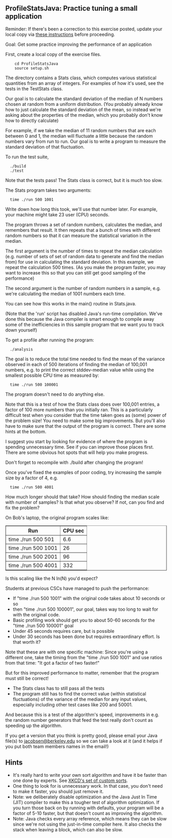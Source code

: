 ## ProfileStatsJava: Practice tuning a small application

Reminder: If there's been a correction to this exercise posted, update your local copy via [these instructions](https://docs.google.com/document/d/1g3b2e7wf3mWaIZ4U6MkNR5B4fQuO71y6Q341LGs45HQ/edit?usp=sharing) before proceeding.


Goal: Get some practice improving the performance of an application

First, create a local copy of the exercise files.

```
    cd ProfileStatsJava
    source setup.sh
```

The directory contains a Stats class, which computes various statistical quantities from an array of integers.
For examples of how it's used, see the tests in the TestStats class.

Our goal is to calculate the standard deviation of the median of N numbers chosen at random from a uniform distribution.
(You probably already know how to just calculate the standard deviation of the mean, so instead we're asking about the properties of the median, which you probably don't know how to directly calculate)

For example, if we take the median of 11 random numbers that are each between 0 and 1, the median will fluctuate a little because the random numbers vary from run to run.
Our goal is to write a program to measure the standard deviation of that fluctuation.

To run the test suite,

```
  ./build
  ./test
```

Note that the tests pass!  The Stats class is correct, but it is much too slow.

The Stats program takes two arguments:

```
  time ./run 500 1001
```
Write down how long this took, we'll use that number later. For example, your machine might take 23 user (CPU) seconds.

The program throws a set of random numbers, calculates the median, and remembers that result.
It then repeats that a bunch of times with different random numbers so that it can measure the statistical variation in the median.

The first argument is the number of times to repeat the median calculation (e.g. number of sets of set of random data to generate and find the median from) for use in calculating the standard deviation.
In this example, we repeat the calculation 500 times.
(As you make the program faster, you may want to increase this so that you can still get good sampling of the performance)

The second argument is the number of random numbers in a sample, e.g. we're calculating the median of 1001 numbers each time.

You can see how this works in the main() routine in Stats.java.

(Note that the 'run' script has disabled Java's run-time compilation. We've done this because the Java compiler is smart enough to compile away some of the inefficiencies in this sample program that we want you to track down yourself)

To get a profile after running the program:

```
  ./analysis
```

The goal is to reduce the total time needed to find the mean of the variance observed in each of 500 iterations of finding the median of 100,001 numbers, e.g. to print the correct stddev-median value while using the smallest possible CPU time as measured by:

```
  time ./run 500 100001
```

The program doesn't need to do anything else.

Note that this is a test of how the Stats class does over 100,001 entries, a factor of 100 more numbers than you initially ran.
This is a particularly difficult test when you consider that the time taken goes as (some) power of the problem size!
You need to make some big improvements.  But you'll also have to make sure that the output of the program is correct.
There are some hints at the bottom.

I suggest you start by looking for evidence of where the program is spending unnecessary time.
See if you can improve those places first.
There are some obvious hot spots that will help you make progress.

Don't forget to recompile with ./build after changing the program!

Once you've fixed the examples of poor coding, try increasing the sample size by a factor of 4, e.g.

```
  time ./run 500 4001
```

How much longer should that take?  How should finding the median scale with number of samples?  Is that what you observe? If not, can you find and fix the problem?


On Bob's laptop, the original program scales like:
<table border="1">
<tr><th>Run</th><th>CPU sec</th</tr>
<tr><td>time ./run 500 501</td><td>6.6</td></tr>
<tr><td>time ./run 500 1001</td><td>26</td></tr>
<tr><td>time ./run 500 2001</td><td>96</td></tr>
<tr><td>time ./run 500 4001</td><td>332</td></tr>
</table>

Is this scaling like the N ln(N) you'd expect?

Students at previous CSCs have managed to push the performance:

 - If "time ./run 500 1001" with the original code takes about 10 seconds or so
 - then "time ./run 500 100001", our goal, takes way too long to wait for with the original code.
 - Basic profiling work should get you to about 50-60 seconds for the "time ./run 500 100001" goal
 - Under 45 seconds requires care, but is possible
 - Under 30 seconds has been done but requires extraordinary effort. Is that worth it?

Note that these are with one specific machine: Since you're using a different one,
take the timing from the "time ./run 500 1001" and use ratios from that time:  "It got a factor of two faster!"

But for this improved performance to matter, remember that the program must still be correct!

 - The Stats class has to still pass all the tests
 - The program still has to find the correct value (within statistical fluctuations) of the variance of the median for any input values, especially including other test cases like 200 and 50001.

And because this is a test of the algorithm's speed, improvements in e.g. the random number generators that feed the test really don't count as speeding up the algorithm.

If you get a version that you think is pretty good, please
email your Java file(s) to <a href="mailto:jacobsen@berkeley.edu?subject=CSC-ex4">jacobsen@berkeley.edu</a>
so we can take a look at it
(and it helps if you put both team members names in the email!)

## Hints

 - It's really hard to write your own sort algorithm and have it be faster than one done by experts. See [XKCD's set of custom sorts](https://xkcd.com/1185/).
 - One thing to look for is unnecessary work.  In that case, you don't need to make it faster, you should just remove it.
 - Note: we deliberately disable optimization and the Java Just In Time (JIT) compiler to make this a tougher test of algorithm optimization.  If you turn those back on by running with defaults, your program will be a factor of 5-10 faster, but that doesn't count as improving the algorithm.
 -  Note: Java checks every array reference, which means they can be slow since we're not using the just-in-time compiler here. It also checks the stack when leaving a block, which can also be slow.
